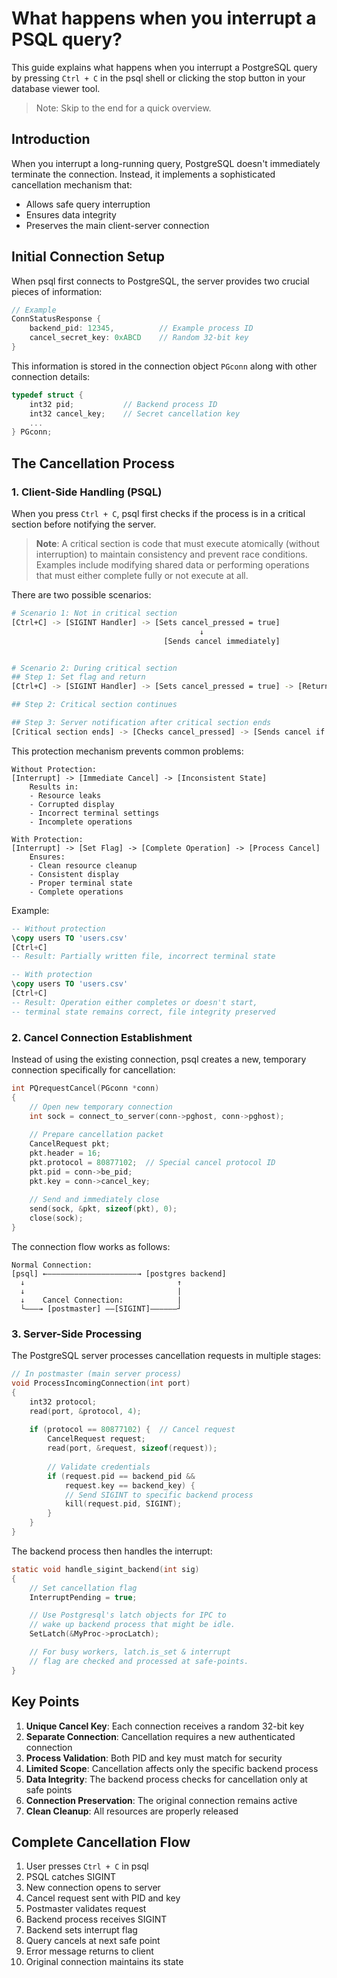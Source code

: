 # What happens when you interrupt a PSQL query?

This guide explains what happens when you interrupt a PostgreSQL query by pressing `Ctrl + C` in the psql shell or clicking the stop button in your database viewer tool.

> Note: Skip to the end for a quick overview.

## Introduction

When you interrupt a long-running query, PostgreSQL doesn't immediately terminate the connection. Instead, it implements a sophisticated cancellation mechanism that:
- Allows safe query interruption
- Ensures data integrity
- Preserves the main client-server connection

## Initial Connection Setup

When psql first connects to PostgreSQL, the server provides two crucial pieces of information:

```c
// Example
ConnStatusResponse {
    backend_pid: 12345,          // Example process ID
    cancel_secret_key: 0xABCD    // Random 32-bit key
}
```

This information is stored in the connection object `PGconn` along with other connection details:

```c
typedef struct {
    int32 pid;           // Backend process ID
    int32 cancel_key;    // Secret cancellation key
    ...
} PGconn;
```

## The Cancellation Process

### 1. Client-Side Handling (PSQL)

When you press `Ctrl + C`, psql first checks if the process is in a critical section before notifying the server.

> **Note**: A critical section is code that must execute atomically (without interruption) to maintain consistency and prevent race conditions. Examples include modifying shared data or performing operations that must either complete fully or not execute at all.

There are two possible scenarios:

```sh
# Scenario 1: Not in critical section
[Ctrl+C] -> [SIGINT Handler] -> [Sets cancel_pressed = true] 
                                          ↓
                                  [Sends cancel immediately]


# Scenario 2: During critical section
## Step 1: Set flag and return
[Ctrl+C] -> [SIGINT Handler] -> [Sets cancel_pressed = true] -> [Returns immediately]

## Step 2: Critical section continues

## Step 3: Server notification after critical section ends
[Critical section ends] -> [Checks cancel_pressed] -> [Sends cancel if flag was set]
```

This protection mechanism prevents common problems:
```
Without Protection:
[Interrupt] -> [Immediate Cancel] -> [Inconsistent State]
    Results in:
    - Resource leaks
    - Corrupted display
    - Incorrect terminal settings
    - Incomplete operations

With Protection:
[Interrupt] -> [Set Flag] -> [Complete Operation] -> [Process Cancel]
    Ensures:
    - Clean resource cleanup
    - Consistent display
    - Proper terminal state
    - Complete operations
```

Example:
```sql
-- Without protection
\copy users TO 'users.csv'
[Ctrl+C]
-- Result: Partially written file, incorrect terminal state

-- With protection
\copy users TO 'users.csv'
[Ctrl+C]
-- Result: Operation either completes or doesn't start,
-- terminal state remains correct, file integrity preserved
```

### 2. Cancel Connection Establishment

Instead of using the existing connection, psql creates a new, temporary connection specifically for cancellation:

```c
int PQrequestCancel(PGconn *conn)
{
    // Open new temporary connection
    int sock = connect_to_server(conn->pghost, conn->pghost);
    
    // Prepare cancellation packet
    CancelRequest pkt;
    pkt.header = 16;
    pkt.protocol = 80877102;  // Special cancel protocol ID
    pkt.pid = conn->be_pid;
    pkt.key = conn->cancel_key;
    
    // Send and immediately close
    send(sock, &pkt, sizeof(pkt), 0);
    close(sock);
}
```

The connection flow works as follows:

```
Normal Connection:
[psql] ←————————————————————→ [postgres backend]
  ↓                                  ↑
  ↓                                  |
  ↓    Cancel Connection:            |
  └———→ [postmaster] ——[SIGINT]——————┘
```

### 3. Server-Side Processing

The PostgreSQL server processes cancellation requests in multiple stages:

```c
// In postmaster (main server process)
void ProcessIncomingConnection(int port)
{
    int32 protocol;
    read(port, &protocol, 4);
    
    if (protocol == 80877102) {  // Cancel request
        CancelRequest request;
        read(port, &request, sizeof(request));
        
        // Validate credentials
        if (request.pid == backend_pid &&
            request.key == backend_key) {
            // Send SIGINT to specific backend process
            kill(request.pid, SIGINT);
        }
    }
}
```

The backend process then handles the interrupt:

```c
static void handle_sigint_backend(int sig)
{
    // Set cancellation flag
    InterruptPending = true;

    // Use Postgresql's latch objects for IPC to
    // wake up backend process that might be idle.
    SetLatch(&MyProc->procLatch);

    // For busy workers, latch.is_set & interrupt
    // flag are checked and processed at safe-points.
}
```

## Key Points

1. **Unique Cancel Key**: Each connection receives a random 32-bit key
2. **Separate Connection**: Cancellation requires a new authenticated connection
3. **Process Validation**: Both PID and key must match for security
4. **Limited Scope**: Cancellation affects only the specific backend process
5. **Data Integrity**: The backend process checks for cancellation only at safe points
6. **Connection Preservation**: The original connection remains active
7. **Clean Cleanup**: All resources are properly released

## Complete Cancellation Flow

1. User presses `Ctrl + C` in psql
2. PSQL catches SIGINT
3. New connection opens to server
4. Cancel request sent with PID and key
5. Postmaster validates request
6. Backend process receives SIGINT
7. Backend sets interrupt flag
8. Query cancels at next safe point
9. Error message returns to client
10. Original connection maintains its state